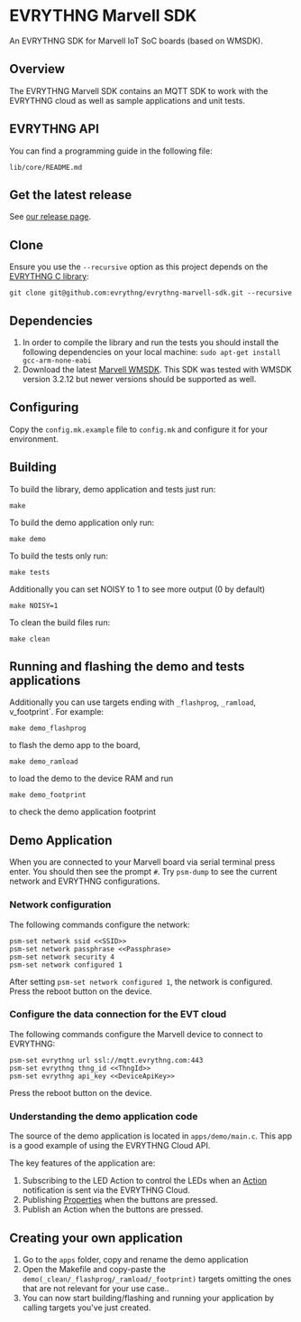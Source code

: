 # EVRYTHNG Marvell SDK

An EVRYTHNG SDK for Marvell IoT SoC boards (based on WMSDK).

## Overview

The EVRYTHNG Marvell SDK contains an MQTT SDK to work with the EVRYTHNG cloud as well as sample applications and unit tests.

## EVRYTHNG API

You can find a programming guide in the following file:
```
lib/core/README.md
```

## Get the latest release

See [our release page](https://github.com/evrythng/evrythng-marvell-sdk/releases).


## Clone

Ensure you use the `--recursive` option as this project depends on the [EVRYTHNG C library](https://github.com/evrythng/evrythng-c-library):

`git clone git@github.com:evrythng/evrythng-marvell-sdk.git --recursive`

## Dependencies

1. In order to compile the library and run the tests you should install the following dependencies on your local machine:
`sudo apt-get install gcc-arm-none-eabi`
2. Download the latest [Marvell WMSDK](http://extranet.marvell.com). This SDK was tested with WMSDK version 3.2.12 but newer versions should be supported as well.

## Configuring

Copy the `config.mk.example` file to `config.mk` and configure it for your environment.

## Building

To build the library, demo application and tests just run:
```
make
```
To build the demo application only run:
```
make demo
```
To build the tests only run:
```
make tests
```
Additionally you can set NOISY to 1 to see more output (0 by default) 
```
make NOISY=1
```
To clean the build files run:
```
make clean
```
## Running and flashing the demo and tests applications

Additionally you can use targets ending with `_flashprog`, `_ramload`, v_footprint`.
For example:
```
make demo_flashprog
```
to flash the demo app to the board,
```
make demo_ramload
```
to load the demo to the device RAM and run
```
make demo_footprint
```
to check the demo application footprint

## Demo Application

When you are connected to your Marvell board via serial terminal press enter. You should then see the prompt `#`. Try `psm-dump` to see the current network and EVRYTHNG configurations.

### Network configuration
The following commands configure the network:
```
psm-set network ssid <<SSID>>
psm-set network passphrase <<Passphrase>
psm-set network security 4
psm-set network configured 1
```

After setting `psm-set network configured 1`, the network is configured. Press the reboot button on the device.

### Configure the data connection for the EVT cloud
The following commands configure the Marvell device to connect to EVRYTHNG:
```
psm-set evrythng url ssl://mqtt.evrythng.com:443
psm-set evrythng thng_id <<ThngId>>
psm-set evrythng api_key <<DeviceApiKey>>
```
Press the reboot button on the device.

### Understanding the demo application code

The source of the demo application is located in `apps/demo/main.c`. This app is a good example of using the EVRYTHNG Cloud API.

The key features of the application are:

1. Subscribing to the LED Action to control the LEDs when an [Action](https://developers.evrythng.com/reference#actions-1) notification is sent via the EVRYTHNG Cloud.
2. Publishing [Properties](https://developers.evrythng.com/reference#properties-1) when the buttons are pressed.
3. Publish an Action when the buttons are pressed.

## Creating your own application

1. Go to the `apps` folder, copy and rename the demo application
2. Open the Makefile and copy-paste the `demo(_clean/_flashprog/_ramload/_footprint)` targets omitting the ones that are not relevant for your use case..
3. You can now start building/flashing and running your application by calling targets you've just created.
